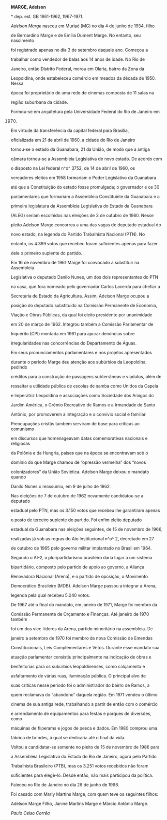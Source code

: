 **MARGE, Adelson**



\* dep. est. GB 1961-1962, 1967-1971.



*Adelson Marge* nasceu em Muriaé (MG) no dia 4 de junho de 1934, filho

de Bernardino Marge e de Emília Dument Marge. No entanto, seu nascimento

foi registrado apenas no dia 3 de setembro daquele ano. Começou a

trabalhar como vendedor de balas aos 14 anos de idade. No Rio de

Janeiro, então Distrito Federal, morou em Olaria, bairro da Zona da

Leopoldina, onde estabeleceu comércio em meados da década de 1950. Nessa

época foi proprietário de uma rede de cinemas composta de 11 salas na

região suburbana da cidade.



Formou-se em arquitetura pela Universidade Federal do Rio de Janeiro em

1970.



Em virtude da transferência da capital federal para Brasília,

oficializada em 21 de abril de 1960, a cidade do Rio de Janeiro

tornou-se o estado da Guanabara, 21 da União, de modo que a antiga

câmara tornou-se a Assembleia Legislativa do novo estado. De acordo com

o disposto na Lei federal n^o^ 3752, de 14 de abril de 1960, os

vereadores eleitos em 1958 formariam o Poder Legislativo da Guanabara

até que a Constituição do estado fosse promulgada; o governador e os 30

parlamentares que formariam a Assembleia Constituinte da Guanabara e a

primeira legislatura da Assembleia Legislativa do Estado da Guanabara

(ALEG) seriam escolhidos nas eleições de 3 de outubro de 1960. Nesse

pleito Adelson Marge concorreu a uma das vagas de deputado estadual do

novo estado, na legenda do Partido Trabalhista Nacional (PTN). No

entanto, os 4.399 votos que recebeu foram suficientes apenas para fazer

dele o primeiro suplente do partido.



Em 16 de novembro de 1961 Marge foi convocado a substituir na Assembleia

Legislativa o deputado Danilo Nunes, um dos dois representantes do PTN

na casa, que fora nomeado pelo governador Carlos Lacerda para chefiar a

Secretaria de Estado da Agricultura. Assim, Adelson Marge ocupou a

posição do deputado substituído na Comissão Permanente de Economia,

Viação e Obras Públicas, da qual foi eleito presidente por unanimidade

em 20 de março de 1962. Integrou também a Comissão Parlamentar de

Inquérito (CPI) montada em 1961 para apurar denúncias sobre

irregularidades nas concorrências do Departamento de Águas.



Em seus pronunciamentos parlamentares e nos projetos apresentados

durante o período Marge deu atenção aos subúrbios da Leopoldina, pedindo

créditos para a construção de passagens subterrâneas e viadutos, além de

ressaltar a utilidade pública de escolas de samba como Unidos da Capela

e Imperatriz Leopoldina e associações como Sociedade dos Amigos do

Jardim América, o Grêmio Recreativo de Ramos e a Irmandade de Santo

Antônio, por promoverem a integração e o convívio social e familiar.

Preocupações cristãs também serviram de base para críticas ao comunismo

em discursos que homenageavam datas comemorativas nacionais e religiosas

da Polônia e da Hungria, países que na época se encontravam sob o

domínio do que Marge chamou de “opressão vermelha” dos “novos

colonizadores” da União Soviética. Adelson Marge deixou o mandato quando

Danilo Nunes o reassumiu, em 9 de julho de 1962.



Nas eleições de 7 de outubro de 1962 novamente candidatou-se a deputado

estadual pelo PTN, mas os 3.150 votos que recebeu lhe garantiram apenas

o posto de terceiro suplente do partido. Foi enfim eleito deputado

estadual da Guanabara nas eleições seguintes, de 15 de novembro de 1966,

realizadas já sob as regras do Ato Institucional n^o^ 2, decretado em 27

de outubro de 1965 pelo governo militar implantado no Brasil em 1964.

Segundo o AI-2, o pluripartidarismo brasileiro daria lugar a um sistema

bipartidário, composto pelo partido de apoio ao governo, a Aliança

Renovadora Nacional (Arena), e o partido de oposição, o Movimento

Democrático Brasileiro (MDB). Adelson Marge passou a integrar a Arena,

legenda pela qual recebeu 5.040 votos.



De 1967 até o final do mandato, em janeiro de 1971, Marge foi membro da

Comissão Permanente de Orçamento e Finanças. Até janeiro de 1970 também

foi um dos vice-líderes da Arena, partido minoritário na assembleia. De

janeiro a setembro de 1970 foi membro da nova Comissão de Emendas

Constitucionais, Leis Complementares e Vetos. Durante esse mandato sua

atuação parlamentar consistiu principalmente na indicação de obras e

benfeitorias para os subúrbios leopoldinenses, como calçamento e

asfaltamento de várias ruas, iluminação pública. O principal alvo de

suas criticas nesse período foi o administrador do bairro de Ramos, a

quem reclamava do “abandono” daquela região. Em 1971 vendeu o último

cinema de sua antiga rede, trabalhando a partir de então com o comércio

e arrendamento de equipamentos para festas e parques de diversões, como

máquinas de fliperama e jogos de pesca e dados. Em 1980 comprou uma

fábrica de brindes, à qual se dedicaria até o final da vida.



Voltou a candidatar-se somente no pleito de 15 de novembro de 1986 para

a Assembleia Legislativa do Estado do Rio de Janeiro, agora pelo Partido

Trabalhista Brasileiro (PTB), mas os 3.251 votos recebidos não foram

suficientes para elegê-lo. Desde então, não mais participou da política.



Faleceu no Rio de Janeiro no dia 26 de junho de 1998.



Foi casado com Marly Martins Marge, com quem teve os seguintes filhos:

Adelson Marge Filho, Janine Martins Marge e Márcio Antônio Marge.



*Paulo Celso Corrêa*




